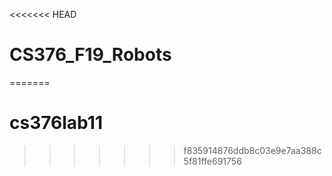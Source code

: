 <<<<<<< HEAD
# CS376_F19_Robots
=======
# cs376lab11
>>>>>>> f835914876ddb8c03e9e7aa388c5f81ffe691756
